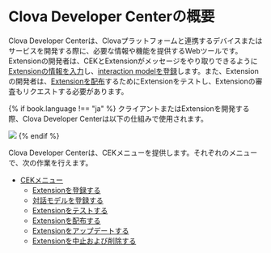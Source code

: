# Clova Developer Centerの概要

Clova Developer Centerは、Clovaプラットフォームと連携するデバイスまたはサービスを開発する際に、必要な情報や機能を提供するWebツールです。Extensionの開発者は、CEKとExtensionがメッセージをやり取りできるように[Extensionの情報を入力](/DevConsole/Guides/CEK/Register_Extension.md)し、[interaction modelを登録](/DevConsole/Guides/CEK/Register_Interaction_Model.md)します。また、Extensionの開発者は、[Extensionを配布](/DevConsole/Guides/CEK/Deploy_Extension.md)するためにExtensionをテストし、Extensionの審査もリクエストする必要があります。

{% if book.language !== "ja" %}
クライアントまたはExtensionを開発する際、Clova Developer Centerは以下の仕組みで使用されます。

![](/DevConsole/Resources/Images/DevConsole-Concept_Diagram.png)
{% endif %}

Clova Developer Centerは、CEKメニューを提供します。それぞれのメニューで、次の作業を行えます。

* [CEKメニュー](/DevConsole/Guides/CEK/Using_CEK_Menu.md)
  * [Extensionを登録する](/DevConsole/Guides/CEK/Register_Extension.md)
  * [対話モデルを登録する](/DevConsole/Guides/CEK/Register_Interaction_Model.md)
  * [Extensionをテストする](/DevConsole/Guides/CEK/Test_Extension.md)
  * [Extensionを配布する](/DevConsole/Guides/CEK/Deploy_Extension.md)
  * [Extensionをアップデートする](/DevConsole/Guides/CEK/Update_Extension.md)
  * [Extensionを中止および削除する](/DevConsole/Guides/CEK/Remove_Extension.md)
